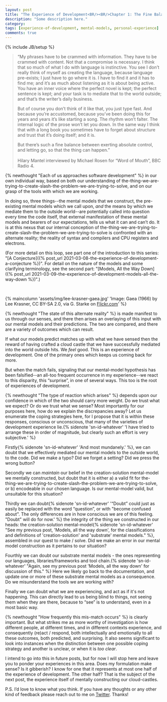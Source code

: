 ```yaml
---
layout: post
title: "The Experience of Development<BR/><BR/>Chapter 1: The Fine Balance"
description: "Some description here."
category:
tags: [experience-of-development, mental-models, personal-experience]
comments: true
---
```

{% include JB/setup %}

> “My phrases have to be crammed with information. They have to be crammed with content.  Not that a compromise is necessary. I think that so much of what I do with language is instinctive. You see I don’t really think of myself as creating the language, because language pre-exists; I just have to go where it is. I have to find it and it has to find me; and it’s as much about listening as it is about being active. You have an inner voice where the perfect novel is kept; the perfect sentence is kept; and your task is to mediate that to the world outside; and that’s the writer’s daily business. 
> 
> But of course you don’t think of it like that, you just type fast. And because you’re accustomed, because you’ve been doing this for years and years it’s like starting a song. The rhythm won’t falter. The internal logic of the prose won’t let you down. In the same way I think that with a long book you sometimes have to forget about structure and trust that it’s doing itself; and it is. 
> 
> But there’s such a fine balance between exerting absolute control, and letting go, so that the thing can happen.”<BR/><BR/>
Hilary Mantel interviewed by Michael Rosen for “Word of Mouth”, BBC Radio 4.

{% newthought "Each of us approaches software development" %} in our own individual way, based on both our understanding of the-thing-we-are-trying-to-create-slash-the-problem-we-are-trying-to-solve, and on our grasp of the tools with which we are working.

In doing so, three things--the mental models that we construct, the pre-existing mental models which we call upon, _and_ the means by which we mediate them to the outside world--are potentially called into question every time the code itself, that external manifestation of these mental models and bearers of our expectations, tells us what it can and can’t do.  It is at this nexus that our internal conception of the-thing-we-are-trying-to-create-slash-the-problem-we-are-trying-to-solve is confronted with an alternate reality; the reality of syntax and compilers and CPU registers and electrons. 

(For more detail on this loop, see part one of the introduction to this series: "[A Conjecture]({% post_url 2021-03-08-the-experience-of-development-a-conjecture %})". For detail on the nature of the models and some clarifying terminology, see the second part: "[Models, All the Way Down]({% post_url 2021-03-09-the-experience-of-development-models-all-the-way-down %})".)

<BR/>

{% maincolumn 'assets/img/lee-krasner-gaea.jpg' 'Image: Gaea (1966) by Lee Krasner, CC BY-SA 2.0, via G. Starke on <a href="https://www.flickr.com/photos/157267975@N08/41443933070">Flickr.com</a>' %}

{% newthought "The state of this alternate reality" %} is made manifest to us through our senses, and there then arises an overlaying of this input with our mental models and their predictions. The two are compared, and there are a variety of outcomes which can result. 

If what our models predict matches up with what we have sensed then the reward of having crafted a cloud castle that we have successfully mediated into the world outside hits. We _feel_ good. This is an experience of development. One of the primary ones which keeps us coming back for more.

But when the match fails, signaling that our mental-model hypothesis has been falsified--an all-too frequent occurrence in my experience--we react to this disparity, this “surprise”, in one of several ways. This too is the root of experiences of development. 

{% newthought "The type of reaction which arises" %} depends upon our confidence in which of the two should carry more weight. Do we trust what we expect? Or do we trust what we sense? Most importantly for our purposes here, how do we explain the discrepancies away? Let us enumerate the coping strategies here, for I propose that it is within these responses, conscious or unconscious, that many of the varieties of development experience lie.{% sidenote 'sn-id-whatever' 'I have tried to arrange these in order of magnitude, but clearly such an effort is very subjective.' %}

Firstly{% sidenote 'sn-id-whatever' 'And most mundanely.' %}, we can doubt that we effectively mediated our mental models to the outside world, to the code. Did we make a typo? Did we forget a setting? Did we press the wrong button?

Secondly we can _maintain_ our belief in the creation-solution mental-model we mentally constructed, but doubt that it is either a) a valid fit for the-thing-we-are-trying-to-create-slash-the-problem-we-are-trying-to-solve, or b) encodeable in our chosen language.  Is our mental-model valid, but unsuitable for this situation?

Thirdly we can doubt{% sidenote 'sn-id-whatever' '“Doubt” could just as easily be replaced with the word “question”, or with "become confused about". The only differences are in how conscious we are of this feeling. "Doubt" will do for now.' %} the integrity of the thing we constructed in our heads: the creation-solution mental-model{% sidenote 'sn-id-whatever' "See my previous post, 'Models, all the way down', for the classifications and definitions of 'creation-solution' and 'substrate' mental models." %}, assembled in our quest to make / solve. Did we make an error in our mental model construction as it pertains to our situation?

Fourthly we can doubt our substrate mental models - the ones representing our languages, libraries/frameworks and tool chain.{% sidenote 'sn-id-whatever' "Again, see my previous post 'Models, all the way down' for discussion of this." %} Here we likely go back to the documentation, and update one or more of these substrate mental models as a consequence. Do we misunderstand the tools we are working with?

Finally we can doubt what we are experiencing, and act as if it's not happening. This can directly lead to us being blind to things, not seeing them when they are there, because to “see” is to understand, even in a most basic way.

{% newthought "How frequently this mis-match occurs" %} is clearly important. But what strikes me as more worthy of investigation is how different people, at different times, and in different contexts experience, and consequently (re)act / respond, both intellectually and emotionally to all these outcomes, both predicted, and surprising.  It also seems significant to look into instances when the distinction between one possible coping strategy and another is unclear, or when it is _too clear_. 

I intend to go into this in future posts, but for now I will stop here and leave you to ponder your experiences in this area.  Does my formulation make sense?  Is it gibberish?  I know for one that it represents at most one half of the experience of development.  The other half? That is the subject of the next post, the experience itself of mentally constructing our cloud-castles.

P.S. I’d love to know what you think. If you have any thoughts or any other kind of feedback please reach out to me on [Twitter](https://twitter.com/al94781).  Thanks!